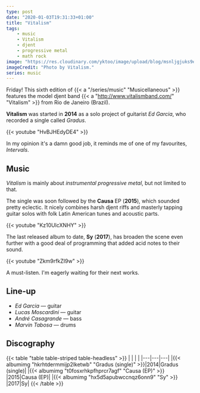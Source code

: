 ```yaml
---
type: post
date: "2020-01-03T19:31:33+01:00"
title: "Vitalism"
tags:
    - music
    - Vitalism
    - djent
    - progressive metal
    - math rock
image: "https://res.cloudinary.com/yktoo/image/upload/blog/msnljgjuks9ei6ctnk2k.jpg"
imageCredit: "Photo by Vitalism."
series: music
---
```


Friday! This sixth edition of {{< a "/series/music" "Musicellaneous" >}} features the model djent band {{< a "http://www.vitalismband.com/" "Vitalism" >}} from Rio de Janeiro (Brazil).

**Vitalism** was started in **2014** as a solo project of guitarist *Ed Garcia*, who recorded a single called *Gradus*.

<!--more-->

{{< youtube "HvBJHEdyDE4" >}}

In my opinion it's a damn good job, it reminds me of one of my favourites, *Intervals*.

## Music

*Vitalism* is mainly about *instrumental progressive metal*, but not limited to that.

The single was soon followed by the **Causa** EP (**2015**), which sounded pretty eclectic. It nicely combines harsh djent riffs and masterly tapping guitar solos with folk Latin American tunes and acoustic parts.

{{< youtube "Kz10UlcXNHY" >}}

The last released album to date, **Sy** (**2017**), has broaden the scene even further with a good deal of programming that added acid notes to their sound.

{{< youtube "Zkm9rfkZI9w" >}}

A must-listen. I'm eagerly waiting for their next works.

## Line-up

* *Ed Garcia* — guitar
* *Lucas Moscardini* — guitar
* *André Casagrande* — bass
* *Marvin Tabosa* — drums

## Discography

{{< table "table table-striped table-headless" >}}
|   |   |   |
|---|---|---|
|{{< albumimg "hkrhtdermmijp2lketwb" "Gradus (single)" >}}|2014|Gradus (single)|
|{{< albumimg "t0fosxrhkpfhprcr7agf" "Causa (EP)" >}}     |2015|Causa (EP)|
|{{< albumimg "hx5d5apubwccnqz6onn9" "Sy" >}}             |2017|Sy|
{{< /table >}}
